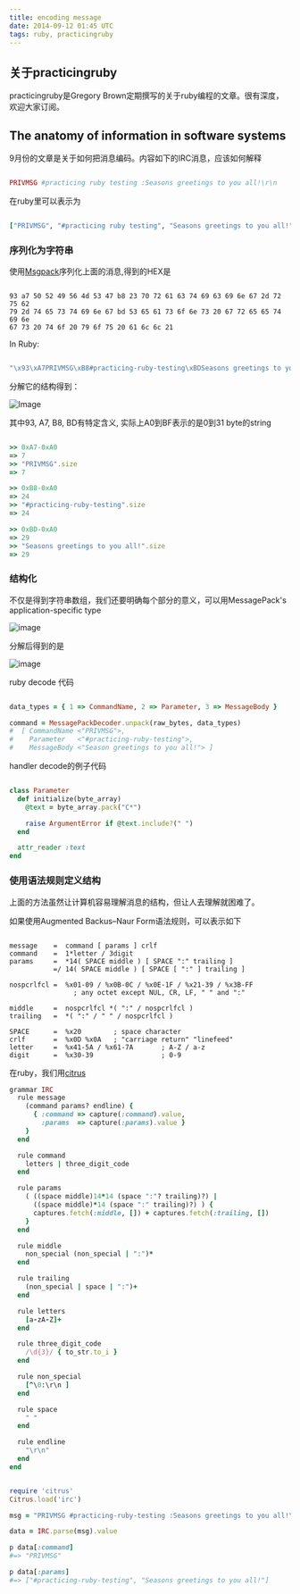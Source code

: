 ```yaml
---
title: encoding message
date: 2014-09-12 01:45 UTC
tags: ruby, practicingruby
---
```


## 关于practicingruby
practicingruby是Gregory
Brown定期撰写的关于ruby编程的文章。很有深度，欢迎大家订阅。

## The anatomy of information in software systems
9月份的文章是关于如何把消息编码。内容如下的IRC消息，应该如何解释

```ruby

PRIVMSG #practicing ruby testing :Seasons greetings to you all!\r\n
```
在ruby里可以表示为

```ruby

["PRIVMSG", "#practicing ruby testing", "Seasons greetings to you all!"]
```

### 序列化为字符串
使用[Msgpack](https://github.com/msgpack/msgpack/blob/master/spec.md)序列化上面的消息,得到的HEX是

```

93 a7 50 52 49 56 4d 53 47 b8 23 70 72 61 63 74 69 63 69 6e 67 2d 72 75 62 
79 2d 74 65 73 74 69 6e 67 bd 53 65 61 73 6f 6e 73 20 67 72 65 65 74 69 6e 
67 73 20 74 6f 20 79 6f 75 20 61 6c 6c 21

```

In Ruby:

```ruby

"\x93\xA7PRIVMSG\xB8#practicing-ruby-testing\xBDSeasons greetings to you all!"

```
分解它的结构得到：

![Image](http://i.imgur.com/YAh5olr.png)

其中93, A7, B8, BD有特定含义, 实际上A0到BF表示的是0到31 byte的string

```ruby

>> 0xA7-0xA0
=> 7
>> "PRIVMSG".size
=> 7

>> 0xB8-0xA0
=> 24
>> "#practicing-ruby-testing".size
=> 24

>> 0xBD-0xA0
=> 29
>> "Seasons greetings to you all!".size
=> 29

```

### 结构化
不仅是得到字符串数组，我们还要明确每个部分的意义，可以用MessagePack's
application-specific type

![image](http://i.imgur.com/s3Rjgzz.png)

分解后得到的是

![image](http://i.imgur.com/AubaxCk.png)

ruby decode 代码

```ruby

data_types = { 1 => CommandName, 2 => Parameter, 3 => MessageBody }

command = MessagePackDecoder.unpack(raw_bytes, data_types)
#  [ CommandName <"PRIVMSG">, 
#    Parameter   <"#practicing-ruby-testing">, 
#    MessageBody <"Season greetings to you all!"> ]

```

handler decode的例子代码

```ruby

class Parameter
  def initialize(byte_array)
    @text = byte_array.pack("C*")

    raise ArgumentError if @text.include?(" ")
  end

  attr_reader :text
end
```

### 使用语法规则定义结构
上面的方法虽然让计算机容易理解消息的结构，但让人去理解就困难了。

如果使用Augmented Backus–Naur Form语法规则，可以表示如下

```

message    =  command [ params ] crlf
command    =  1*letter / 3digit
params     =  *14( SPACE middle ) [ SPACE ":" trailing ]
           =/ 14( SPACE middle ) [ SPACE [ ":" ] trailing ]

nospcrlfcl =  %x01-09 / %x0B-0C / %x0E-1F / %x21-39 / %x3B-FF
                ; any octet except NUL, CR, LF, " " and ":"

middle     =  nospcrlfcl *( ":" / nospcrlfcl )
trailing   =  *( ":" / " " / nospcrlfcl )

SPACE      =  %x20        ; space character
crlf       =  %x0D %x0A   ; "carriage return" "linefeed"
letter     =  %x41-5A / %x61-7A       ; A-Z / a-z
digit      =  %x30-39                 ; 0-9

```

在ruby，我们用[citrus](https://github.com/mjackson/citrus)

```ruby
grammar IRC
  rule message
    (command params? endline) {
      { :command => capture(:command).value,
        :params  => capture(:params).value }
    }
  end

  rule command
    letters | three_digit_code 
  end

  rule params
    ( ((space middle)14*14 (space ":"? trailing)?) |
      ((space middle)*14 (space ":" trailing)?) ) {
      captures.fetch(:middle, []) + captures.fetch(:trailing, [])
    }
  end

  rule middle
    non_special (non_special | ":")*
  end

  rule trailing
    (non_special | space | ":")+
  end

  rule letters
    [a-zA-Z]+
  end

  rule three_digit_code
    /\d{3}/ { to_str.to_i }
  end

  rule non_special
    [^\0:\r\n ]
  end

  rule space
    " "
  end

  rule endline
    "\r\n"
  end
end


require 'citrus'
Citrus.load('irc')

msg = "PRIVMSG #practicing-ruby-testing :Seasons greetings to you all!\r\n"

data = IRC.parse(msg).value

p data[:command] 
#=> "PRIVMSG"

p data[:params]
#=> ["#practicing-ruby-testing", "Seasons greetings to you all!"]

```

